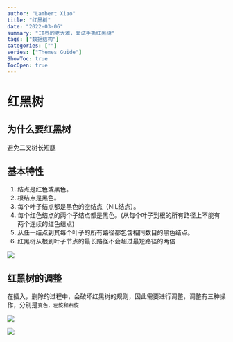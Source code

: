 ```yaml
---
author: "Lambert Xiao"
title: "红黑树"
date: "2022-03-06"
summary: "IT界的老大难，面试手撕红黑树"
tags: ["数据结构"]
categories: [""]
series: ["Themes Guide"]
ShowToc: true
TocOpen: true
---
```


# 红黑树

## 为什么要红黑树

避免二叉树长短腿

## 基本特性

1. 结点是红色或黑色。
2. 根结点是黑色。
3. 每个叶子结点都是黑色的空结点（NIL结点）。
4. 每个红色结点的两个子结点都是黑色。(从每个叶子到根的所有路径上不能有两个连续的红色结点)
5. 从任一结点到其每个叶子的所有路径都包含相同数目的黑色结点。
6. 红黑树从根到叶子节点的最长路径不会超过最短路径的两倍

![](../红黑树.jpg)

## 红黑树的调整

在插入，删除的过程中，会破坏红黑树的规则，因此需要进行调整，调整有三种操作，分别是`变色，左旋和右旋`

![](../img/红黑树左旋.gif)

![](../img/红黑树右旋.gif)
